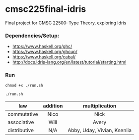# cmsc225final-idris
Final project for CMSC 22500: Type Theory, exploring Idris

### Dependencies/Setup:
- https://www.haskell.org/ghc/
- https://www.haskell.org/ghcup/
- https://www.haskell.org/cabal/
- http://docs.idris-lang.org/en/latest/tutorial/starting.html

### Run
`chmod +x ./run.sh`

`./run.sh`

| law | addition | multiplication |
| - | :--: | :--: |
| commutative | Nico | Nick |
| associative | Will | Avery |
| distributive | N/A | Abby, Uday, Vivian, Kseniia |


